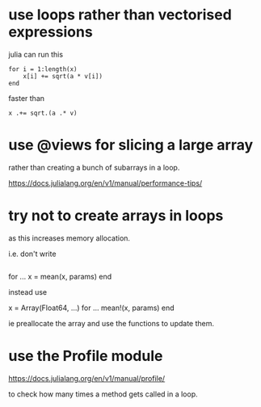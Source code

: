# use loops rather than vectorised expressions

julia can run this

```
for i = 1:length(x)
    x[i] += sqrt(a * v[i]) 
end
```

faster than

```
x .+= sqrt.(a .* v)
```

# use @views for slicing a large array

rather than creating a bunch of subarrays in a loop. 

https://docs.julialang.org/en/v1/manual/performance-tips/

# try not to create arrays in loops

as this increases memory allocation.

  i.e. don't write 

```

```

  for ...
    x = mean(x, params)
  end

  instead use

  x = Array(Float64, ...)
  for ...
    mean!(x, params)
  end

  ie preallocate the array and use the functions to update them.

# use the Profile module

https://docs.julialang.org/en/v1/manual/profile/

to check how many times a method gets called in a loop.

